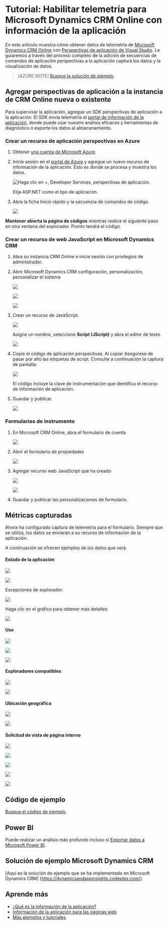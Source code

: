 <properties 
    pageTitle="Tutorial: Supervisar Microsoft Dynamics CRM con recomendaciones de aplicación" 
    description="Obtén telemetría de Microsoft Dynamics CRM Online con información de la aplicación. Tutorial de la instalación de obtención de datos, visualización y exportar." 
    services="application-insights" 
    documentationCenter=""
    authors="mazharmicrosoft" 
    manager="douge"/>

<tags 
    ms.service="application-insights" 
    ms.workload="tbd" 
    ms.tgt_pltfrm="ibiza" 
    ms.devlang="na" 
    ms.topic="article" 
    ms.date="11/17/2015" 
    ms.author="awills"/>
 
# <a name="walkthrough-enabling-telemetry-for-microsoft-dynamics-crm-online-using-application-insights"></a>Tutorial: Habilitar telemetría para Microsoft Dynamics CRM Online con información de la aplicación

En este artículo muestra cómo obtener datos de telemetría de [Microsoft Dynamics CRM Online](https://www.dynamics.com/) con [Perspectivas de aplicación de Visual Studio](https://azure.microsoft.com/services/application-insights/). Le guiaremos a través del proceso completo de la adición de secuencias de comandos de aplicación perspectivas a la aplicación captura los datos y la visualización de datos.

>[AZURE.NOTE] [Busque la solución de ejemplo](https://dynamicsandappinsights.codeplex.com/).

## <a name="add-application-insights-to-new-or-existing-crm-online-instance"></a>Agregar perspectivas de aplicación a la instancia de CRM Online nueva o existente 

Para supervisar la aplicación, agregue un SDK perspectivas de aplicación a la aplicación. El SDK envía telemetría el [portal de información de la aplicación](https://portal.azure.com), donde puede usar nuestro análisis eficaces y herramientas de diagnóstico o exporte los datos al almacenamiento.

### <a name="create-an-application-insights-resource-in-azure"></a>Crear un recurso de aplicación perspectivas en Azure

1. Obtener [una cuenta de Microsoft Azure](http://azure.com/pricing). 
2. Inicie sesión en el [portal de Azure](https://portal.azure.com) y agregue un nuevo recurso de información de la aplicación. Esto es donde se procesa y muestra los datos.

    ![Haga clic en +, Developer Services, perspectivas de aplicación.](./media/app-insights-sample-mscrm/01.png)

    Elija ASP.NET como el tipo de aplicación.

3. Abra la ficha Inicio rápido y la secuencia de comandos de código.

    ![](./media/app-insights-sample-mscrm/03.png)

**Mantener abierta la página de códigos** mientras realice el siguiente paso en otra ventana del explorador. Pronto tendrá el código. 

### <a name="create-a-javascript-web-resource-in-microsoft-dynamics-crm"></a>Crear un recurso de web JavaScript en Microsoft Dynamics CRM

1. Abra su instancia CRM Online e inicie sesión con privilegios de administrador.
2. Abrir Microsoft Dynamics CRM configuración, personalización, personalizar el sistema

    ![](./media/app-insights-sample-mscrm/04.png)
    
    ![](./media/app-insights-sample-mscrm/05.png)


    ![](./media/app-insights-sample-mscrm/06.png)

3. Crear un recurso de JavaScript.

    ![](./media/app-insights-sample-mscrm/07.png)

    Asigne un nombre, seleccione **Script (JScript)** y abra el editor de texto.

    ![](./media/app-insights-sample-mscrm/08.png)
    
4. Copie el código de aplicación perspectivas. Al copiar Asegúrese de pasar por alto las etiquetas de script. Consulte a continuación la captura de pantalla:

    ![](./media/app-insights-sample-mscrm/09.png)

    El código incluye la clave de instrumentación que identifica el recurso de información de aplicación.

5. Guardar y publicar.

    ![](./media/app-insights-sample-mscrm/10.png)

### <a name="instrument-forms"></a>Formularios de instrumento

1. En Microsoft CRM Online, abra el formulario de cuenta

    ![](./media/app-insights-sample-mscrm/11.png)

2. Abrir el formulario de propiedades

    ![](./media/app-insights-sample-mscrm/12.png)

3. Agregar recurso web JavaScript que ha creado

    ![](./media/app-insights-sample-mscrm/13.png)

    ![](./media/app-insights-sample-mscrm/14.png)

4. Guardar y publicar las personalizaciones de formulario.


## <a name="metrics-captured"></a>Métricas capturadas

Ahora ha configurado captura de telemetría para el formulario. Siempre que se utiliza, los datos se enviarán a su recurso de información de la aplicación.

A continuación se ofrecen ejemplos de los datos que verá.

#### <a name="application-health"></a>Estado de la aplicación

![](./media/app-insights-sample-mscrm/15.png)

![](./media/app-insights-sample-mscrm/16.png)

Excepciones de explorador:

![](./media/app-insights-sample-mscrm/17.png)

Haga clic en el gráfico para obtener más detalles:

![](./media/app-insights-sample-mscrm/18.png)

#### <a name="usage"></a>Uso

![](./media/app-insights-sample-mscrm/19.png)

![](./media/app-insights-sample-mscrm/20.png)

![](./media/app-insights-sample-mscrm/21.png)

#### <a name="browsers"></a>Exploradores compatibles

![](./media/app-insights-sample-mscrm/22.png)

![](./media/app-insights-sample-mscrm/23.png)

#### <a name="geolocation"></a>Ubicación geográfica

![](./media/app-insights-sample-mscrm/24.png)

![](./media/app-insights-sample-mscrm/25.png)

#### <a name="inside-page-view-request"></a>Solicitud de vista de página interno

![](./media/app-insights-sample-mscrm/26.png)

![](./media/app-insights-sample-mscrm/27.png)

![](./media/app-insights-sample-mscrm/28.png)

![](./media/app-insights-sample-mscrm/29.png)

![](./media/app-insights-sample-mscrm/30.png)

## <a name="sample-code"></a>Código de ejemplo

[Busque el código de ejemplo](https://dynamicsandappinsights.codeplex.com/).

## <a name="power-bi"></a>Power BI

Puede realizar un análisis más profundo incluso si [Exportar datos a Microsoft Power BI](app-insights-export-power-bi.md).

## <a name="sample-microsoft-dynamics-crm-solution"></a>Solución de ejemplo Microsoft Dynamics CRM

[Aquí es la solución de ejemplo que se ha implementado en Microsoft Dynamics CRM] (https://dynamicsandappinsights.codeplex.com/).

## <a name="learn-more"></a>Aprende más

* [¿Qué es la información de la aplicación?](app-insights-overview.md)
* [Información de la aplicación para las páginas web](app-insights-javascript.md)
* [Más ejemplos y tutoriales](app-insights-code-samples.md)

 

